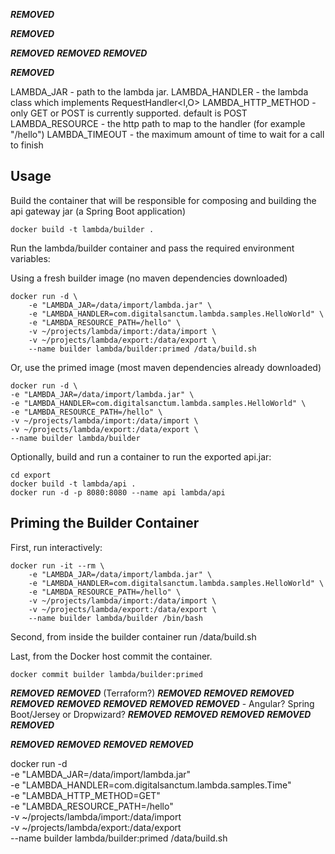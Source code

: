 
***REMOVED***

***REMOVED***

***REMOVED***
***REMOVED***
***REMOVED***

***REMOVED***

LAMBDA_JAR - path to the lambda jar.
LAMBDA_HANDLER - the lambda class which implements RequestHandler<I,O>
LAMBDA_HTTP_METHOD - only GET or POST is currently supported. default is POST
LAMBDA_RESOURCE - the http path to map to the handler (for example "/hello")
LAMBDA_TIMEOUT - the maximum amount of time to wait for a call to finish


## Usage

Build the container that will be responsible for composing and building the api gateway jar (a Spring Boot application)

    docker build -t lambda/builder .

Run the lambda/builder container and pass the required environment variables:

Using a fresh builder image (no maven dependencies downloaded)

    docker run -d \
        -e "LAMBDA_JAR=/data/import/lambda.jar" \
        -e "LAMBDA_HANDLER=com.digitalsanctum.lambda.samples.HelloWorld" \
        -e "LAMBDA_RESOURCE_PATH=/hello" \
        -v ~/projects/lambda/import:/data/import \
        -v ~/projects/lambda/export:/data/export \
        --name builder lambda/builder:primed /data/build.sh

Or, use the primed image (most maven dependencies already downloaded)

    docker run -d \
    -e "LAMBDA_JAR=/data/import/lambda.jar" \
    -e "LAMBDA_HANDLER=com.digitalsanctum.lambda.samples.HelloWorld" \
    -e "LAMBDA_RESOURCE_PATH=/hello" \
    -v ~/projects/lambda/import:/data/import \
    -v ~/projects/lambda/export:/data/export \
    --name builder lambda/builder


Optionally, build and run a container to run the exported api.jar:

    cd export
    docker build -t lambda/api .
    docker run -d -p 8080:8080 --name api lambda/api


## Priming the Builder Container

First, run interactively:

    docker run -it --rm \
        -e "LAMBDA_JAR=/data/import/lambda.jar" \
        -e "LAMBDA_HANDLER=com.digitalsanctum.lambda.samples.HelloWorld" \
        -e "LAMBDA_RESOURCE_PATH=/hello" \
        -v ~/projects/lambda/import:/data/import \
        -v ~/projects/lambda/export:/data/export \
        --name builder lambda/builder /bin/bash

Second, from inside the builder container run /data/build.sh

Last, from the Docker host commit the container.

    docker commit builder lambda/builder:primed



***REMOVED***
***REMOVED*** (Terraform?)
***REMOVED***
***REMOVED***
***REMOVED***
***REMOVED***
***REMOVED***
***REMOVED***
***REMOVED***
***REMOVED***
    - Angular? Spring Boot/Jersey or Dropwizard?
***REMOVED***
***REMOVED***
***REMOVED***
***REMOVED***
***REMOVED***

***REMOVED***
***REMOVED***
***REMOVED***
***REMOVED***


docker run -d \
        -e "LAMBDA_JAR=/data/import/lambda.jar" \
        -e "LAMBDA_HANDLER=com.digitalsanctum.lambda.samples.Time" \
        -e "LAMBDA_HTTP_METHOD=GET" \
        -e "LAMBDA_RESOURCE_PATH=/hello" \
        -v ~/projects/lambda/import:/data/import \
        -v ~/projects/lambda/export:/data/export \
        --name builder lambda/builder:primed /data/build.sh

